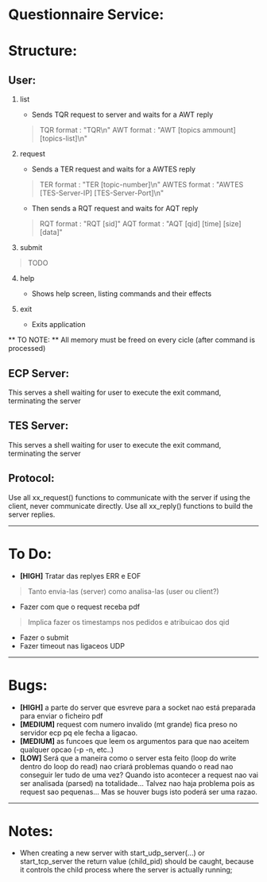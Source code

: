 Questionnaire Service:
============================

# Structure:

## User:

1. list
    - Sends TQR request to server and waits for a AWT reply
    > TQR format : "TQR\n"
    > AWT format : "AWT [topics ammount] [topics-list]\n"

2. request
    - Sends a TER request and waits for a AWTES reply
    > TER format : "TER [topic-number]\n"
    > AWTES format : "AWTES [TES-Server-IP] [TES-Server-Port]\n"
    - Then sends a RQT request and waits for AQT reply
    > RQT format : "RQT [sid]"
    > AQT format : "AQT [qid] [time] [size] [data]"

3. submit
> TODO

4. help
    - Shows help screen, listing commands and their effects

5. exit
    - Exits application

** TO NOTE: **
All memory must be freed on every cicle (after command is processed)


## ECP Server:
This serves a shell waiting for user to execute the exit command, terminating the server


## TES Server:
This serves a shell waiting for user to execute the exit command, terminating the server

## Protocol:
Use all xx_request() functions to communicate with the server if using the client, never communicate directly.
Use all xx_reply() functions to build the server replies.

* * *

# To Do:
- **[HIGH]** Tratar das replyes ERR e EOF
> Tanto envia-las (server) como analisa-las (user ou client?)
- Fazer com que o request receba pdf
> Implica fazer os timestamps nos pedidos e atribuicao dos qid
- Fazer o submit
- Fazer timeout nas ligaceos UDP

* * *
# Bugs:

- **[HIGH]** a parte do server que esvreve para a socket nao está preparada para enviar o ficheiro pdf
- **[MEDIUM]** request com numero invalido (mt grande) fica preso no servidor ecp pq ele fecha a ligacao.
- **[MEDIUM]** as funcoes que leem os argumentos para que nao aceitem qualquer opcao (-p -n, etc..)
- **[LOW]** Será que a maneira como o server esta feito (loop do write dentro do loop do read) nao criará problemas quando o read nao conseguir ler tudo de uma vez? Quando isto acontecer a request nao vai ser analisada (parsed) na totalidade... Talvez nao haja problema pois as request sao pequenas... Mas se houver bugs isto poderá ser uma razao.

* * *
# Notes:
- When creating a new server with start_udp_server(...) or start_tcp_server the return value (child_pid) should be caught, because it controls the child process where the server is actually running;


